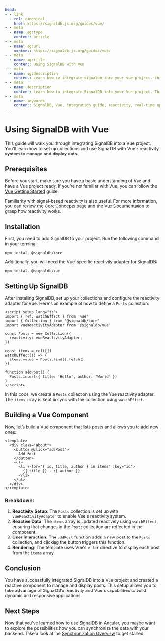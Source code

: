 ```yaml
---
head:
- - link
  - rel: canonical
    href: https://signaldb.js.org/guides/vue/
- - meta
  - name: og:type
    content: article
- - meta
  - name: og:url
    content: https://signaldb.js.org/guides/vue/
- - meta
  - name: og:title
    content: Using SignalDB with Vue
- - meta
  - name: og:description
    content: Learn how to integrate SignalDB into your Vue project. This guide covers the initial setup and using SignalDB with Vue’s reactivity system.
- - meta
  - name: description
    content: Learn how to integrate SignalDB into your Vue project. This guide covers the initial setup and using SignalDB with Vue’s reactivity system.
- - meta
  - name: keywords
    content: SignalDB, Vue, integration guide, reactivity, real-time updates, JavaScript, TypeScript, Vue reactivity, SignalDB plugin, collection setup, reactive components
---
```

# Using SignalDB with Vue

This guide will walk you through integrating SignalDB into a Vue project. You’ll learn how to set up collections and use SignalDB with Vue's reactivity system to manage and display data.

## Prerequisites

Before you start, make sure you have a basic understanding of Vue and have a Vue project ready. If you’re not familiar with Vue, you can follow the [Vue Getting Started](https://vuejs.org/guide/introduction.html) guide.

Familiarity with signal-based reactivity is also useful. For more information, you can review the [Core Concepts](/core-concepts/#signals-and-reactivity) page and the [Vue Documentation](https://vuejs.org/api/reactivity-core.html) to grasp how reactivity works.

## Installation

First, you need to add SignalDB to your project. Run the following command in your terminal:

```bash
npm install @signaldb/core
```

Additionally, you will need the Vue-specific reactivity adapter for SignalDB:

```bash
npm install @signaldb/vue
```

## Setting Up SignalDB

After installing SignalDB, set up your collections and configure the reactivity adapter for Vue. Here's an example of how to define a `Posts` collection:

```vue
<script setup lang="ts">
import { ref, watchEffect } from 'vue'
import { Collection } from '@signaldb/core'
import vueReactivityAdapter from '@signaldb/vue'

const Posts = new Collection({
  reactivity: vueReactivityAdapter,
})

const items = ref([])
watchEffect(() => {
  items.value = Posts.find().fetch()
})

function addPost() {
  Posts.insert({ title: 'Hello', author: 'World' })
}
</script>
```

In this code, we create a `Posts` collection using the Vue reactivity adapter. The `items` array is kept in sync with the collection using `watchEffect`.

## Building a Vue Component

Now, let’s build a Vue component that lists posts and allows you to add new ones:

```vue
<template>
  <div class="about">
    <button @click="addPost">
      Add Post
    </button>
    <ul>
      <li v-for="{ id, title, author } in items" :key="id">
        {{ title }} - {{ author }}
      </li>
    </ul>
  </div>
</template>
```

### Breakdown:
1. **Reactivity Setup**: The `Posts` collection is set up with `vueReactivityAdapter` to enable Vue's reactivity system.
2. **Reactive Data**: The `items` array is updated reactively using `watchEffect`, ensuring that changes in the `Posts` collection are reflected in the component.
3. **User Interaction**: The `addPost` function adds a new post to the `Posts` collection, and clicking the button triggers this function.
4. **Rendering**: The template uses Vue's `v-for` directive to display each post from the `items` array.

## Conclusion

You have successfully integrated SignalDB into a Vue project and created a reactive component to manage and display posts. This setup allows you to take advantage of SignalDB’s reactivity and Vue's capabilities to build dynamic and responsive applications.

## Next Steps

Now that you’ve learned how to use SignalDB in Angular, you maybe want to explore the possibilities how you can synchronize the data with your backend.
Take a look at the [Synchronization Overview](/sync/) to get started
